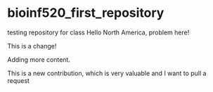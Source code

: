 # bioinf520_first_repository
 testing repository for class
Hello North America, problem here!

This is a change!

Adding more content.

This is a new contribution, which is very valuable and I want to pull a request